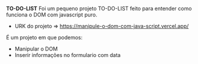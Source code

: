 **TO-DO-LIST** Foi um pequeno projeto TO-DO-LIST feito para entender como funciona o DOM com javascript puro.

* URK do projeto => https://manipule-o-dom-com-java-script.vercel.app/

É um projeto em que podemos:

* Manipular o DOM
* Inserir informações no formulario com data

